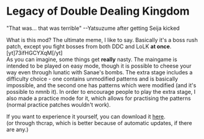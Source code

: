 # Legacy of Double Dealing Kingdom
"That was\.\.\. that was terrible" --Yatsuzume after getting Seija kicked  

What is this mod? The ultimate meme, I like to say. Basically it's a boss rush patch, except you fight bosses from both DDC and LoLK **at once**.  
[yt]73ifHGCYXqM[/yt]  
As you can imagine, some things get **really** nasty. The maingame is intended to be played on easy mode, though it is possible to cheese your way even through lunatic with Sanae's bombs.
The extra stage includes a difficulty choice - one contains unmodified patterns and is basically impossible, and the second one has patterns which were modified (and it's possible to nmnb it). In order to encourage people to play the extra stage, I also made a practice mode for it, which allows for practising the patterns (normal practice patches wouldn't work).

If you want to experience it yourself, you can download it [here](https://mega.nz/#!l8BmVa5D!68K5HQz5JC35RsuHkptDDth-DkiBWXqEtP6NRFViYtg).  
(or through thcrap, which is better because of automatic updates, if there are any.)